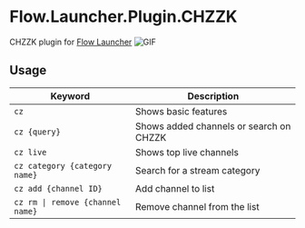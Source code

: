 # Flow.Launcher.Plugin.CHZZK
CHZZK plugin for [Flow Launcher](https://github.com/Flow-launcher/Flow.Launcher)
![GIF](https://github.com/user-attachments/assets/2590727e-66cd-4a33-9c0b-b94f084c2d39)

## Usage
Keyword|Description
---|---
`cz`|Shows basic features
`cz {query}`|Shows added channels or search on CHZZK
`cz live`|Shows top live channels
`cz category {category name}`|Search for a stream category
`cz add {channel ID}`|Add channel to list
`cz rm \| remove {channel name}`|Remove channel from the list